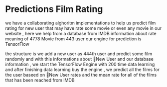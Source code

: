 # Predictions Film Rating

we have a collaborating alghoritm implementations to help us predict film rating for new user that may have rate some movie or even any movie in our website , here we help from a database from IMDB information about rate meaning of 4778 Movie from 443 user our engine for prediction is TensorFlow

the structure is we add a new user as 444th user and predict some film  randomly and with this informations about 👤New User and our database information , we start the TensorFlow Engine with 200 time data learning and after finishing data learning buy the engine , we predict all the films for the user baseed on 👤New User rates and the mean rate for all of the films that has been reached from IMDB
